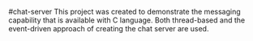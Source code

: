 #chat-server
This project was created to demonstrate the messaging capability that is available with C language. Both thread-based and the event-driven approach of creating the chat server are used.
